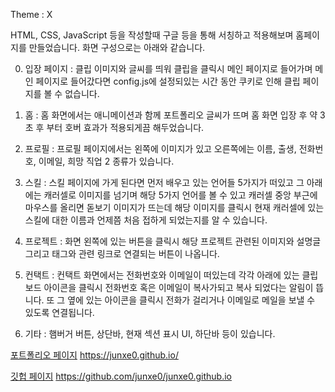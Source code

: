 Theme : X 

HTML, CSS, JavaScript 등을 작성할때 구글 등을 통해 서칭하고 적용해보며 홈페이지를 만들었습니다.
화면 구성으로는 아래와 같습니다.

0. 입장 페이지 : 클립 이미지와 글씨를 띄워 클립을 클릭시 메인 페이지로 들어가며 메인 페이지로 들어갔다면 config.js에 
설정되있는 시간 동안 쿠키로 인해 클립 페이지를 볼 수 없습니다.

1. 홈 : 홈 화면에서는 애니메이션과 함께 포트폴리오 글씨가 뜨며 홈 화면 입장 후 약 3초 후 부터 호버 효과가 적용되게끔 해두었습니다.

2. 프로필 : 프로필 페이지에서는 왼쪽에 이미지가 있고 오른쪽에는 이름, 출생, 전화번호, 이메일, 희망 직업 2 종류가 있습니다.

3. 스킬 : 스킬 페이지에 가게 된다면 먼저 배우고 있는 언어들 5가지가 떠있고 그 아래에는 캐러셀로 이미지를 넘기며 해당 5가지 언어를 볼 수 있고 캐러셀 중앙 부근에 마우스를 올리면 돋보기 이미지가 뜨는데 해당 이미지를 클릭시 현재 캐러셀에 있는 스킬에 대한 이름과 언제쯤 처음 접하게 되었는지를 알 수 있습니다.

4. 프로젝트 : 화면 왼쪽에 있는 버튼을 클릭시 해당 프로젝트 관련된 이미지와 설명글 그리고 태그와 관련 링크로 연결되는 버튼이 나옵니다.

5. 컨택트 : 컨택트 화면에서는 전화번호와 이메일이 떠있는데 각각 아래에 있는 클립 보드 아이콘을 클릭시 전화번호 혹은 이메일이 복사가되고 복사 되었다는 알림이 뜹니다. 또 그 옆에 있는 아이콘을 클릭시 전화가 걸리거나 이메일로 메일을 보낼 수 있도록 연결됩니다.

6. 기타 : 햄버거 버튼, 상단바, 현재 섹션 표시 UI, 하단바 등이 있습니다.

[포트폴리오 페이지](https://junxe0.github.io/) https://junxe0.github.io/

[깃헙 페이지](https://github.com/junxe0/junxe0.github.io) https://github.com/junxe0/junxe0.github.io